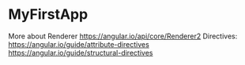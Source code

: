 # MyFirstApp

More about Renderer
https://angular.io/api/core/Renderer2
Directives: 
https://angular.io/guide/attribute-directives 
https://angular.io/guide/structural-directives